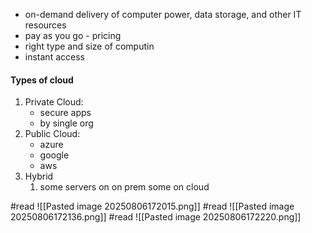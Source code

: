 - on-demand delivery of computer power, data storage, and other IT resources
- pay as you go - pricing 
- right type and size of computin 
- instant access 

#### Types of cloud 
1. Private Cloud: 
	- secure apps 
	- by single org
1. Public Cloud: 
	- azure
	- google 
	- aws 
3. Hybrid 
	1. some servers on on prem some on cloud 

#read 
![[Pasted image 20250806172015.png]]
#read 
![[Pasted image 20250806172136.png]]
#read 
![[Pasted image 20250806172220.png]]
